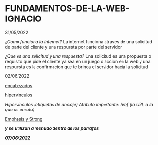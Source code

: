 # FUNDAMENTOS-DE-LA-WEB-IGNACIO

31/05/2022

*¿Como funciona la Internet?*
La internet funciona atraves de una solicitud de parte del cliente y una respuesta por parte del servidor

*¿Que es una solicitud y una respuesta?*
Una solicitud es una propuesta o requisito que pide el cliente ya sea en un juego o accion en la web y una respuesta es la confirmacion que te brinda el servidor hacia la solicitud

02/06/2022

<a href="ELEMENTOS DE TEXTO/encabezados.html">encabezados</a>

<a href="ELEMENTOS DE TEXTO/hipervinculos.html">hipervinculos</a>

*Hipervínculos (etiquetas de anclaje)
Atributo importante: href (la URL a la que se enruta)*

<a href="ELEMENTOS DE TEXTO/emphasis-y-strong.html">Emphasis y Strong</a>

*<strong> y <em> se utilizan a menudo dentro de los párrafos* 

07/06/2022